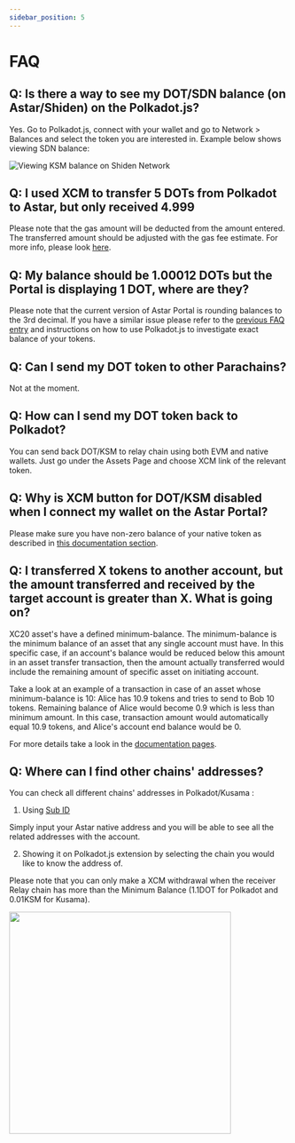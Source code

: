 ```yaml
---
sidebar_position: 5
---
```


# FAQ

## Q: Is there a way to see my DOT/SDN balance (on Astar/Shiden) on the Polkadot.js?

Yes. Go to Polkadot.js, connect with your wallet and go to Network > Balances and select the token you are interested in. Example below shows viewing SDN balance:

![Viewing KSM balance on Shiden Network](img/1.png)

## Q: I used XCM to transfer 5 DOTs from Polkadot to Astar, but only received 4.999

Please note that the gas amount will be deducted from the amount entered. The transferred amount should be adjusted with the gas fee estimate. For more info, please look [here](https://docs.astar.network/docs/xcm/using-xcm/xcm-transactions).

## Q: My balance should be 1.00012 DOTs but the Portal is displaying 1 DOT, where are they?

Please note that the current version of Astar Portal is rounding balances to the 3rd decimal. If you have a similar issue please refer to the [previous FAQ entry](building-with-xcm/faq-for-smart-contracts.md) and instructions on how to use Polkadot.js to investigate exact balance of your tokens.

## Q: Can I send my DOT token to other Parachains?

Not at the moment.

## Q: How can I send my DOT token back to Polkadot?

You can send back DOT/KSM to relay chain using both EVM and native wallets. Just go under the Assets Page and choose XCM link of the relevant token.

## Q: Why is XCM button for DOT/KSM disabled when I connect my wallet on the Astar Portal?

Please make sure you have non-zero balance of your native token as described in [this documentation section](https://docs.astar.network/docs/xcm/using-xcm/xcm-transactions).

## Q: I transferred X tokens to another account, but the amount transferred and received by the target account is greater than X. What is going on?

XC20 asset's have a defined minimum-balance. The minimum-balance is the minimum balance of an asset that any single account must have. In this specific case, if an account's balance would be reduced below this amount in an asset transfer transaction, then the amount actually transferred would include the remaining amount of specific asset on initiating account.

Take a look at an example of a transaction in case of an asset whose minimum-balance is 10: Alice has 10.9 tokens and tries to send to Bob 10 tokens. Remaining balance of Alice would become 0.9 which is less than minimum amount. In this case, transaction amount would automatically equal 10.9 tokens, and Alice's account end balance would be 0.

For more details take a look in the [documentation pages](building-with-xcm/send-xc20-evm.md).

## Q: Where can I find other chains' addresses?

You can check all different chains' addresses in Polkadot/Kusama :

1. Using [Sub ID](https://sub.id/)

Simply input your Astar native address and you will be able to see all the related addresses with the account.

2. Showing it on Polkadot.js extension by selecting the chain you would like to know the address of.

Please note that you can only make a XCM withdrawal when the receiver Relay chain has more than the Minimum Balance (1.1DOT for Polkadot and 0.01KSM for Kusama).

<img src="https://user-images.githubusercontent.com/77480847/182851296-cb2b540c-a7ab-470d-9a73-be99f94cac53.png" width="400" />

